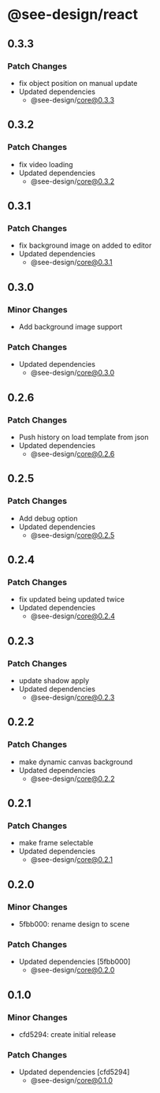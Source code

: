 # @see-design/react

## 0.3.3

### Patch Changes

- fix object position on manual update
- Updated dependencies
  - @see-design/core@0.3.3

## 0.3.2

### Patch Changes

- fix video loading
- Updated dependencies
  - @see-design/core@0.3.2

## 0.3.1

### Patch Changes

- fix background image on added to editor
- Updated dependencies
  - @see-design/core@0.3.1

## 0.3.0

### Minor Changes

- Add background image support

### Patch Changes

- Updated dependencies
  - @see-design/core@0.3.0

## 0.2.6

### Patch Changes

- Push history on load template from json
- Updated dependencies
  - @see-design/core@0.2.6

## 0.2.5

### Patch Changes

- Add debug option
- Updated dependencies
  - @see-design/core@0.2.5

## 0.2.4

### Patch Changes

- fix updated being updated twice
- Updated dependencies
  - @see-design/core@0.2.4

## 0.2.3

### Patch Changes

- update shadow apply
- Updated dependencies
  - @see-design/core@0.2.3

## 0.2.2

### Patch Changes

- make dynamic canvas background
- Updated dependencies
  - @see-design/core@0.2.2

## 0.2.1

### Patch Changes

- make frame selectable
- Updated dependencies
  - @see-design/core@0.2.1

## 0.2.0

### Minor Changes

- 5fbb000: rename design to scene

### Patch Changes

- Updated dependencies [5fbb000]
  - @see-design/core@0.2.0

## 0.1.0

### Minor Changes

- cfd5294: create initial release

### Patch Changes

- Updated dependencies [cfd5294]
  - @see-design/core@0.1.0
